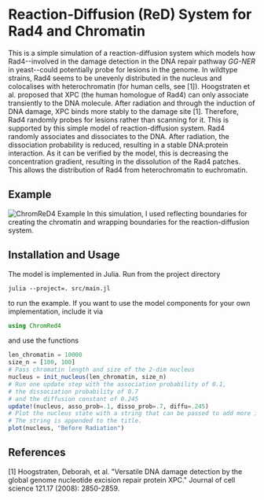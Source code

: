 # Reaction-Diffusion (ReD) System for Rad4 and Chromatin

This is a simple simulation of a reaction-diffusion system which models how Rad4--involved
in the damage detection in the DNA repair pathway _GG-NER_ in yeast--could potentially probe 
for lesions in the genome. In wildtype strains, Rad4 seems to be unevenly distributed in the nucleus and colocalises with heterochromatin (for human cells, see [1]). Hoogstraten et al. proposed that XPC (the human homologue of Rad4) can only associate transiently to the DNA molecule. After radiation and through the induction of DNA damage, XPC binds more stably to the damage site [1]. Therefore, Rad4 randomly probes for lesions rather than scanning for it. This is supported by this simple model of reaction-diffusion system. Rad4 randomly associates and dissociates to the DNA. After radiation, the dissociation probability is reduced, resulting in a stable DNA:protein interaction. As it can be verified by the model, this is decreasing the concentration gradient, resulting in the dissolution of the Rad4 patches. This allows the distribution of Rad4 from heterochromatin to euchromatin.

## Example
![ChromReD4 Example](ChromReD4_example.gif)
In this simulation, I used reflecting boundaries for creating the chromatin and wrapping boundaries for the reaction-diffusion system. 

## Installation and Usage
The model is implemented in Julia. Run from the project directory
```commandline
julia --project=. src/main.jl 
```
to run the example. If you want to use the model components for your own implementation, include it via

```julia
using ChromRed4
```

and use the functions

```julia
len_chromatin = 10000
size_n = [100, 100]
# Pass chromatin length and size of the 2-dim nucleus
nucleus = init_nucleus(len_chromatin, size_n)  
# Run one update step with the association probability of 0.1,
# the dissociation probability of 0.7
# and the diffusion constant of 0.245
update!(nucleus, asso_prob=.1, disso_prob=.7, diffu=.245)  
# Plot the nucleus state with a string that can be passed to add more information to the title.
# The string is appended to the title.
plot(nucleus, "Before Radiation")
```

## References
[1] Hoogstraten, Deborah, et al. "Versatile DNA damage detection by the global genome nucleotide excision repair protein XPC." Journal of cell science 121.17 (2008): 2850-2859.